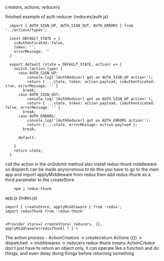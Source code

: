 creators, actions, reducers


finished example of auth reducer (reduces/auth.js)
```
  import { AUTH_SIGN_UP, AUTH_SIGN_OUT, AUTH_ERRORS } from '../actions/types';

  const DEFAULT_STATE = {
    isAuthenticated: false,
    token: '',
    errorMessage: ''
  }

  export default (state = DEFAULT_STATE, action) => {
    switch (action.type) {
      case AUTH_SIGN_UP:
          console.log('[AuthReducer] got an AUTH_SIGN_UP action!');
          return { ...state, token: action.payload, isAuthenticated: true, errorMessage: '' }
        break;
      case AUTH_SIGN_OUT:
          console.log('[AuthReducer] got an AUTH_SIGN_UP action!');
          return { ...state, token: action.payload, isAuthenticated: false, errorMessage: '' }
        break;
      case AUTH_ERRORS:
          console.log('[AuthReducer] got an AUTH_ERRORS action!');
          return { ...state, errorMessage: action.payload };
        break;

      default:

    }
    return state;
  }

```

call the action in the onSubmit method
also install redux-thunk middleware so dispatch can be made asyncronous
to do this you have to go to the main app and import applyMiddleware from redux then add redux-thunk
as a third parameter to the createStore



```
    npm i redux-thunk
```

app.js (index.js)
```
import { createStore, applyMiddleware } from 'redux';
import reduxThunk from 'redux-thunk'


<Provider store={ createStore( reducers, {}, applyMiddleware(reduxThunk) ) } >
```

The action process - ActionCreators -> create/return Actions ({}) -> dispatched -> middlewares -> reducers
redux-thunk means ActionCreator don't just have to return an object only, it can operate like a function and do things, and even delay doing things before returning something
